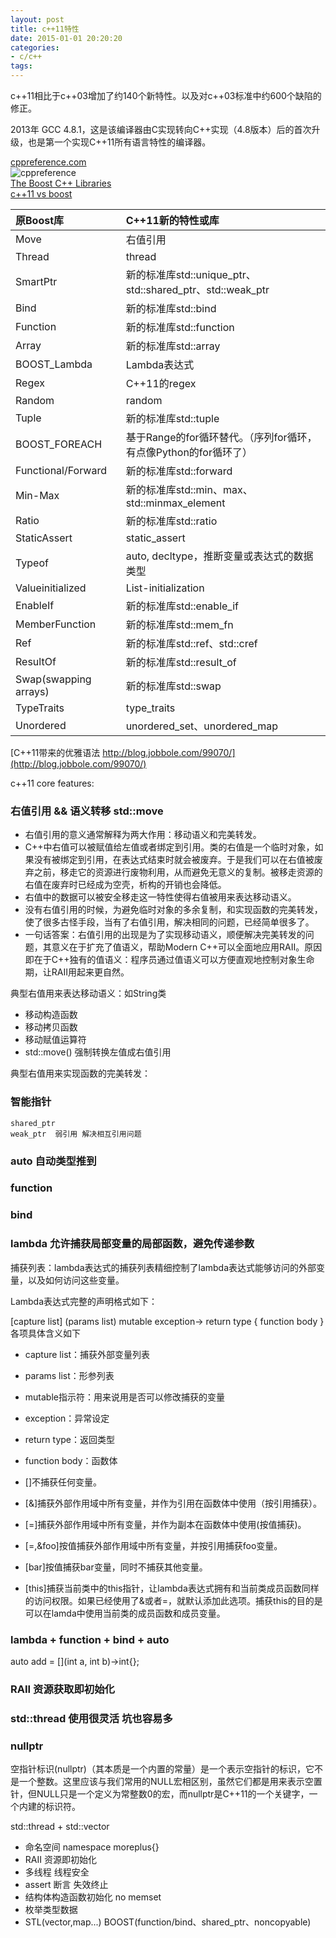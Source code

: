 ```yaml
---
layout: post
title: c++11特性
date: 2015-01-01 20:20:20
categories:
- c/c++
tags:
---
```


c++11相比于c++03增加了约140个新特性。以及对c++03标准中约600个缺陷的修正。

2013年 GCC 4.8.1，这是该编译器由C实现转向C++实现（4.8版本）后的首次升级，也是第一个实现C++11所有语言特性的编译器。 

[cppreference.com](http://en.cppreference.com/w/)  
![cppreference](http://junwang.me/images/posts/cppreference.png)  
[The Boost C++ Libraries](http://zh.highscore.de/cpp/boost/)  
[c++11 vs boost](http://blog.csdn.net/sunny2038/article/details/7509792)  

| 原Boost库             | C++11新的特性或库  |
| :---                  |  :--- |
|Move	                |右值引用|
|Thread	                |thread|
|SmartPtr	            |新的标准库std::unique_ptr、std::shared_ptr、std::weak_ptr|
|Bind	                |新的标准库std::bind|
|Function	            |新的标准库std::function|
|Array	                |新的标准库std::array|
|BOOST_Lambda	        |Lambda表达式|
|Regex	                |C++11的regex|
|Random	                |random|
|Tuple	                |新的标准库std::tuple|
|BOOST_FOREACH	        |基于Range的for循环替代。（序列for循环，有点像Python的for循环了）|
|Functional/Forward	    |新的标准库std::forward|
|Min-Max	            |新的标准库std::min、max、std::minmax_element|
|Ratio	                |新的标准库std::ratio|
|StaticAssert	        |static_assert|
|Typeof	                |auto, decltype，推断变量或表达式的数据类型|
|Valueinitialized	    |List-initialization|
|EnableIf	            |新的标准库std::enable_if|
|MemberFunction	        |新的标准库std::mem_fn|
|Ref	                |新的标准库std::ref、std::cref|
|ResultOf	            |新的标准库std::result_of|
|Swap(swapping arrays)	|新的标准库std::swap|
|TypeTraits	            |type_traits|
|Unordered	            |unordered_set、unordered_map|


[C++11带来的优雅语法 http://blog.jobbole.com/99070/](http://blog.jobbole.com/99070/)  

c++11 core features:

### 右值引用 && 语义转移 std::move
- 右值引用的意义通常解释为两大作用：移动语义和完美转发。
- C++中右值可以被赋值给左值或者绑定到引用。类的右值是一个临时对象，如果没有被绑定到引用，在表达式结束时就会被废弃。于是我们可以在右值被废弃之前，移走它的资源进行废物利用，从而避免无意义的复制。被移走资源的右值在废弃时已经成为空壳，析构的开销也会降低。
- 右值中的数据可以被安全移走这一特性使得右值被用来表达移动语义。
- 没有右值引用的时候，为避免临时对象的多余复制，和实现函数的完美转发，使了很多古怪手段，当有了右值引用，解决相同的问题，已经简单很多了。
- 一句话答案：右值引用的出现是为了实现移动语义，顺便解决完美转发的问题，其意义在于扩充了值语义，帮助Modern C++可以全面地应用RAII。原因即在于C++独有的值语义：程序员通过值语义可以方便直观地控制对象生命期，让RAII用起来更自然。

典型右值用来表达移动语义：如String类
- 移动构造函数
- 移动拷贝函数
- 移动赋值运算符
- std::move() 强制转换左值成右值引用

典型右值用来实现函数的完美转发：

### 智能指针 
	shared_ptr 
	weak_ptr  弱引用 解决相互引用问题

### auto 自动类型推到

### function

### bind

### lambda 允许捕获局部变量的局部函数，避免传递参数

捕获列表：lambda表达式的捕获列表精细控制了lambda表达式能够访问的外部变量，以及如何访问这些变量。

Lambda表达式完整的声明格式如下：

[capture list] (params list) mutable exception-> return type { function body }
各项具体含义如下

- capture list：捕获外部变量列表
- params list：形参列表
- mutable指示符：用来说用是否可以修改捕获的变量
- exception：异常设定
- return type：返回类型
- function body：函数体

- []不捕获任何变量。
- [&]捕获外部作用域中所有变量，并作为引用在函数体中使用（按引用捕获）。
- [=]捕获外部作用域中所有变量，并作为副本在函数体中使用(按值捕获)。
- [=,&foo]按值捕获外部作用域中所有变量，并按引用捕获foo变量。
- [bar]按值捕获bar变量，同时不捕获其他变量。
- [this]捕获当前类中的this指针，让lambda表达式拥有和当前类成员函数同样的访问权限。如果已经使用了&或者=，就默认添加此选项。捕获this的目的是可以在lamda中使用当前类的成员函数和成员变量。


### lambda + function + bind + auto

auto add = [](int a, int b)->int{};

### RAII 资源获取即初始化

### std::thread 使用很灵活 坑也容易多

### nullptr

空指针标识(nullptr)（其本质是一个内置的常量）是一个表示空指针的标识，它不是一个整数。这里应该与我们常用的NULL宏相区别，虽然它们都是用来表示空置针，但NULL只是一个定义为常整数0的宏，而nullptr是C++11的一个关键字，一个内建的标识符。

std::thread + std::vector

- 命名空间 namespace moreplus{}
- RAII 资源即初始化
- 多线程 线程安全
- assert 断言 失效终止
- 结构体构造函数初始化 no memset 
- 枚举类型数据
- STL(vector,map...) BOOST(function/bind、shared_ptr、noncopyable) 
